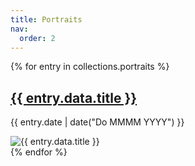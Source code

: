 ```yaml
---
title: Portraits
nav:
  order: 2
---
```


<div class="stack">

{% for entry in collections.portraits %}

  <article class="card">
    <h2 class="card__title"><a href="{{ entry.url }}">{{ entry.data.title }}</a></h2>
    <p class="card__meta">{{ entry.date | date("Do MMMM YYYY") }}</p>
    <img src="{{ entry.data.photo }}" alt="{{ entry.data.title }}" />
  </article>
{% endfor %}

</div>

